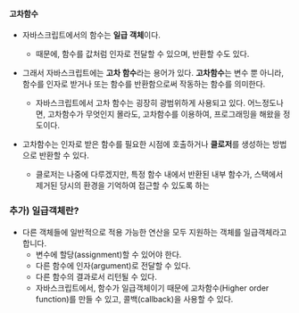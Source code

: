 
#### 고차함수

- 자바스크립트에서의 함수는 **일급 객체**이다.
	- 때문에, 함수를 값처럼 인자로 전달할 수 있으며, 반환할 수도 있다.

- 그래서 자바스크립트에는 **고차 함수**라는 용어가 있다.  **고차함수**는 변수 뿐 아니라, 함수를 인자로 받거나 또는 함수를 반환함으로써 작동하는 함수를 의미한다.
	- 자바스크립트에서 고차 함수는 굉장히 광범위하게 사용되고 있다. 어느정도나면, 고차함수가 무엇인지 몰라도, 고차함수를 이용하여, 프로그래밍을 해왔을 정도이다.
	
- 고차함수는 인자로 받은 함수를 필요한 시점에 호출하거나 **클로저**를 생성하는 방법으로 반환할 수 있다.
	- 클로저는 나중에 다루겠지만, 특정 함수 내에서 반환된 내부 함수가, 스택에서 제거된 당시의 환경을 기억하여 접근할 수 있도록 하는 


### 추가) 일급객체란?

- 다른 객체들에 일반적으로 적용 가능한 연산을 모두 지원하는 객체를 일급객체라고 합니다.
    - 변수에 할당(assignment)할 수 있어야 한다.
    - 다른 함수에 인자(argument)로 전달할 수 있다.
    - 다른 함수의 결과로서 리턴될 수 있다.
    - 자바스크립트에서, 함수가 일급객체이기 때문에 고차함수(Higher order function)를 만들 수 있고, 콜백(callback)을 사용할 수 있다.